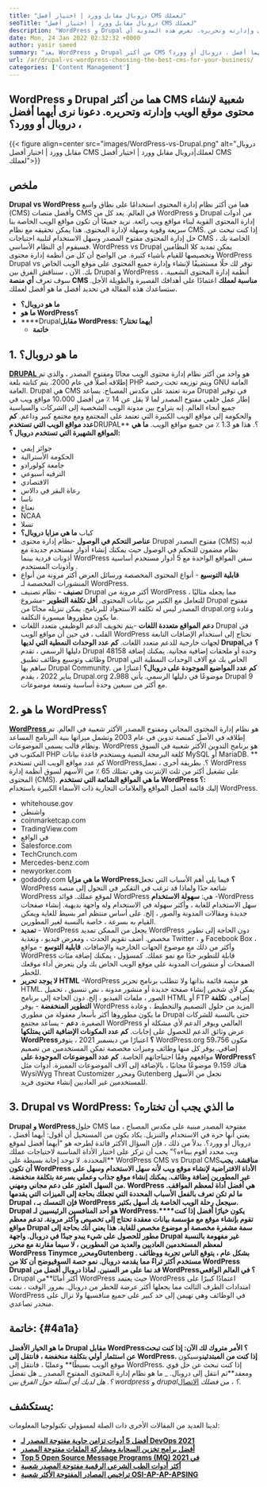 ```yaml
---
title: "دروبال مقابل وورد | اختيار أفضل CMS لعملك" 
seoTitle: "دروبال مقابل وورد | اختيار أفضل CMS لعملك" 
description: "WordPress و Drupal هما نظامان شائعان لإدارة المحتوى لإنشاء المحتوى وإدارته وتحريره. تعرض هذه المدونة أي CMS هي الأفضل لعملك." 
date: Mon, 24 Jan 2022 02:32:32 +0000
author: yasir saeed
summary: "يعد WordPress و Drupal من أكثر CMS شعبية لإنشاء محتوى موقع الويب وإدارته وتحريره. دعونا نرى أيهما أفضل ، دروبال أو وورد؟" 
url: /ar/drupal-vs-wordpress-choosing-the-best-cms-for-your-business/
categories: ['Content Management']
---
```


## WordPress و Drupal هما من أكثر CMS شعبية لإنشاء محتوى موقع الويب وإدارته وتحريره. دعونا نرى أيهما أفضل ، دروبال أو وورد؟

{{< figure align=center src="images/WordPress-vs-Drupal.png" alt="دروبال مقابل وورد | اختيار أفضل CMS لعملك|دروبال مقابل وورد | اختيار أفضل CMS لعملك">}}


## ملخص
**Drupal vs WordPress** هما من أكثر نظام إدارة المحتوى استخدامًا على نطاق واسع (CMS) وأفضل منصات CMS في العالم. يعد كل من WordPress و Drupal من أدوات إدارة المحتوى القوية لبناء مواقع ويب رائعة. نريد جميعًا أن تكون مواقع الويب الخاصة بنا سريعة وقوية وسهلة لإدارة المحتوى. هذا يمكن تحقيقه مع نظام CMS. إذا كنت تبحث عن حل إدارة المحتوى مفتوح المصدر وسهل الاستخدام لتلبية احتياجات CMS الخاصة بك ، فسيقوم أي النظام الأساسي. WordPress vs Drupal يمكن تمديد كلا النظامين وتخصيصها للقيام بأشياء كثيرة.
من الواضح أن كل من أنظمة إدارة محتوى WordPress Drupal vs توفر لك حلًا مستضيفًا لإنشاء وإدارة جميع المحتوى على موقع الويب الخاص بك. الآن ، سنناقش الفرق بين Drupal و WordPress ، أنظمة إدارة المحتوى الشعبية. سوف تعرف **أي منصة CMS مناسبة لعملك** اعتمادًا على أهدافك القصيرة والطويلة الأجل. ستساعدك هذه المقالة في تحديد أفضل ما هو أفضل لعملك.
* **ما هو دروبال؟** 
* **ما هو WordPress؟** 
* ****Drupal**مقابل WordPress: أيهما تختار؟** 
  * **خاتمة** 

## **1. ما هو دروبال؟** 
[ **DRUPAL** ][1] هو واحد من أكثر نظام إدارة محتوى الويب مجانًا ومفتوح المصدر ، والذي تم إطلاقه أصلاً في عام 2000. يتم كتابته بلغة PHP ويتم توزيعه تحت رخصة GNU العامة العامة. Drupal هي CMS مرنة تعتمد على مكدس المصباح.
يساعد Drupal في توفير إطار عمل خلفي مفتوح المصدر لما لا يقل عن 14 ٪ من أفضل 10،000 مواقع ويب في جميع أنحاء العالم. إنه يتراوح بين مدونة الويب الشخصية إلى الشركات والسياسية والحكومة إلى مواقع الويب الكبيرة التي تعتمد على المجتمع ومع مجتمع كبير وداعم.
**كم عدد مواقع الويب التي تستخدم**DRUPAL** ؟. هذا هو 1.3 ٪ من جميع مواقع الويب.
**ما هي المواقع الشهيرة التي تستخدم دروبال ؟:**  
  * جوائز إيمي
  * الحكومة الأسترالية
  * جامعة كولورادو
  * الترفيه أسبوعي
  * الاقتصادي
  * رعاة البقر في دالاس
  * ناسا
  * نعناع
  * NCAA
  * تسلا
  * كياب
**ما هي مزايا دروبال؟** [][2]
* **عناصر التحكم في الوصول** -نظام إدارة محتوى Drupal مفتوح المصدر (CMS) لديه نظام مضمون للتحكم في الوصول حيث يمكنك إنشاء أدوار مستخدم جديدة مع أذونات فردية بينما WordPress سفن المواقع الواحدة مع 5 أدوار مستخدم أساسية وأذونات المستخدم .
* **قابلية التوسيع** - أنواع المحتوى المخصصة ورسائل العرض أكثر مرونة من أنواع المنشورات المخصصة لـ WordPress.
* **تصنيف** - نظام تصنيف Drupal أكثر مرونة من WordPress ، مما يجعله مثاليًا للتعامل مع الكثير من بيانات المحتوى.
**أقل تكلفة التطوير** -مشروع Drupal مفتوح المصدر ليس له تكلفة الاستحواذ للبرنامج. يمكن تنزيله مجانًا من drupal.org وعادة ما يكون مطوروها ميسورة التكلفة.
* **دعم المواقع متعددة اللغات** -يتم تخويف الدعم الوظيفي متعدد اللغات Drupal في القلب ، في حين أن مواقع الويب WordPress تحتاج إلى استخدام الإضافات التابعة لجهات خارجية للدعم متعدد اللغات.
**كم عدد الوحدات النمطية التي لديها Drupal؟** في دليلها الرسمي ، تقدم Drupal 48158 وحدة أو ملحقات إضافية مجانية. يمكنك إضافة وظائف وتوسيع وظائف تطبيق Drupal الخاص بك مع آلاف الوحدات النمطية التي ساهم بها Drupal Community.
**كم عدد المواضيع الموجودة على دروبال؟** اعتبارًا من يناير 2022 ، يقدم Drupal.org 2،988 موضوعًا في دليلها الرسمي. يأتي Drupal 9 مع أكثر من سبعين وحدة أساسية وتسعة موضوعات.

## 2. ما هو WordPress؟
[ **WordPress** ][3] هو نظام إدارة المحتوى المجاني ومفتوح المصدر الأكثر شعبية في العالم. تم إطلاقه في الأصل كمنصة تدوين في عام 2003 وتشمل ميزاتها بنية البرنامج المساعد ونظام قالب يسمى الموضوعات. WordPress هو برنامج التدوين الأكثر شعبية في السوق المكتوب في PHP كلغة البرمجة النصية ويستخدم قاعدة بيانات MySQL أو MariaDB.
** كم عدد مواقع الويب التي تستخدم WordPress؟. بطريقة أخرى ، تعمل WordPress على تشغيل أكثر من ثلث الإنترنت وهي تمتلك 65 ٪ من الأسهم لسوق أنظمة إدارة المحتوى (CMS).
**ما هي المواقع الشائعة التي تستخدم WordPress ؟:**  
إليك قائمة أفضل المواقع والعلامات التجارية ذات الأسماء الكبيرة باستخدام WordPress.
  * whitehouse.gov
  * واشنطن
  * coinmarketcap.com
  * TradingView.com
  * في الواقع
  * Salesforce.com
  * TechCrunch.com
  * Mercedes-benz.com
  * newyorker.com
  * godaddy.com
**ما هي مزايا WordPress؟** [][4]
فيما يلي أهم الأسباب التي تجعل WordPress شائعة جدًا ولماذا قد ترغب في التفكير في التحول إلى منصة WordPress لموقع عملك. فوائد WordPress هي:
**سهولة الاستخدام** -WordPress سهل الاستخدام للغاية ، وأكثر سهولة في الاستخدام وله واجهة بديهية. إنشاء صفحات جديدة ومقالات المدونة والصور ، إلخ. على أساس منتظم أمر بسيط للغاية ويمكن القيام به بسرعة ، خاصة بالنسبة لغير المطورين.
* **تمديد** - WordPress يجعل من الممكن تمديد WordPress دون الحاجة إلى تطوير مخصص. أضف تقويم الحدث ، ومعرض فيديو ، وتغذية Twitter ، و Facebook Box ، وأكثر من ذلك مع موضوع الجهات الخارجية والإضافات.
**قابلية التوسع** - مواقع WordPress قابلة للتطوير جدًا مع نمو عملك. كمسؤول ، يمكنك إضافة مئات الصفحات أو منشورات المدونة على موقع الويب الخاص بك ولن يتعرض أداء موقعك للخطر.
* **لا يوجد تحرير HTML** -WordPress هو منصة قائمة بذاتها ولا تتطلب برنامج تحرير HTML. يمكن لأي شخص إنشاء صفحة جديدة أو منشور مدونة ، نص تنسيق ، تحميل الصور ، ملفات الفيديو ، إلخ. دون الحاجة إلى برنامج HTML أو FTP إضافي.
**تكلفة التطوير المنخفضة** - يوفر WordPress المزيد من حلول التصميم والتخطيط ، وعادة ما يكون مطوروها أكثر بأسعار معقولة من مطوري Drupal حتى بالنسبة للشركات الصغيرة.
**دعم** - يساعد مجتمع WordPress العالمي ويوفر الدعم لأي مشكلة أو عرض وثائق الدعم للحصول على إجابات. [][5]
**كم عدد المكونات الإضافية التي يمتلكها WordPress؟** اعتبارًا من ديسمبر 2021 ، يتوفر WordPress.org 59،756 مكون إضافي. يوفر كل منها وظائف وميزات مخصصة تمكن المستخدمين من تصميم مواقعهم وفقًا احتياجاتهم الخاصة.
**كم عدد الموضوعات الموجودة على WordPress؟** هناك 9،159 موضوعًا مجانيًا ، بالإضافة إلى آلاف الموضوعات المميزة. أدوات مثل WysiWyg Threat Customizer ومحرر Gutenberg تجعل من الأسهل للمستخدمين غير العاديين إنشاء محتوى فريد.

## 3. Drupal vs WordPress: ما الذي يجب أن تختاره؟
**Drupal و WordPress**حلول CMS مفتوحة المصدر مبنية على مكدس المصباح ، مما يعني أنها حرة في الاستخدام والتنزيل. يكاد يكون من المستحيل أن أقول: أيهما أفضل ، دروبال أو وورد؟. بدلاً من ذلك ، فإن السؤال الأكثر فائدة لطرحه هو "أيهما أفضل لموقع ويب محدد أقوم ببناءه؟" يجب أن تركز على اختيار الأداة المناسبة لاحتياجات عملك المحددة. لا توجد إجابة بسيطة على** WordPress CMS vs Drupal CMS**مناقشة.
**يجب أن تكون WordPress** الأداة الافتراضية لإنشاء موقع ويب لأنه سهل الاستخدام وسهل على غير المطورين إضافة وظائف. يمكنك إنشاء موقع جذاب وعملي بسرعة بتكلفة منخفضة. من السهل العثور على دعم مجاني ومهني. WordPress هي أفضل أداة لمعظم المواقف. ما لم تكن تعرف بالفعل الأسباب المحددة التي تجعلك بحاجة إلى الميزات التي يقدمها Drupal ، فإن التمسك بـ WordPress سيجعل رحلة الويب الخاصة بك أسهل بكثير.
**Drupal **هو أحد المنافسين الرئيسيين لـ WordPress.****يكون خيارًا أفضل إذا كنت تقوم بإنشاء موقع مع مؤسسة بيانات معقدة تحتاج إلى تخصيص وأكثر مرونة. تدعم معظم مواقع Drupal سمة مشفرة مخصصة أو موضوع مخصص للغاية. هذا يعني أنك بحاجة إلى مطور للحصول على شيء يبدو جيدًا في دروبال. واجهة Drupal غير مفهومة بالنسبة لمعظم المستخدمين العاديين والعديد من المطورين ، لا سيما مقارنة مع محرر WordPress **Tinymce** ومحرر**Gutenberg** . بشكل عام ، يتوقع الناس تجربة ووظائف مستخدم أكثر ثراءً مما يقدمه دروبال.
**نمو حصة السوق**يوضح أن كلا من WordPress Drupal قد نما على مر السنين. لماذا دروبال أفضل من WordPress؟ في العالم الواقعي ،** Drupal أكثر أمانًا**من WordPress حيث يعتمد WordPress اعتمادًا كبيرًا على امتدادات الطرف الثالث مما يجعلها أكثر عرضة للخطر من دروبال. بمرور الوقت ، نمت WordPress في الوظائف وهي تهيمن إلى حد كبير على جميع منافسيها ولا تزال على منحدر تصاعدي.

## خاتمة: {#4a1a}

**ما هو الخيار الأفضل **Drupal** مقابل WordPress؟ **الأمر متروك لك الآن: إذا كنت تبحث عن استثمار أولي بتكلفة منخفضة** ، فانتقل إلى WordPress. إذا كنت من المبتدئين**وسيكون موقع الويب بسيطًا** وعمليًا ، فانتقل إلى WordPress. إذا كنت تبحث عن حل قوي ومعقد**ثم انتقل إلى دروبال.
_ ما هو نظام إدارة المحتوى المفتوح المصدر _ هل تفضل _؟. هل لديك أي أسئلة حول الفرق بين _wordpress__ و _drupal؟ ، من فضلك_ [الاتصال][6].

## يستكشف:
لدينا العديد من المقالات الأخرى ذات الصلة لمسؤولي تكنولوجيا المعلومات:
* **[أفضل 5 أدوات تزامن حاوية مفتوحة المصدر لـ DevOps 2021][7]** 
* **[أفضل برامج تخزين السحابة ومشاركة الملفات مفتوحة المصدر][8]** 
* **[Top 5 Open Source Message Programs (MQ) في 2021][9]** 
* **[أكثر أدوات الطب الشرعي الرقمية مفتوحة المصدر شعبية][10]** 
* **[تراخيص المصادر المفتوحة الأكثر شعبية OSI-AP-AP-APSING][11]** 



[1]: https://www.drupal.org/
[2]: https://kinsta.com/blog/wordpress-vs-drupal/#drupal-advantages
[3]: https://wordpress.org/
[4]: https://kinsta.com/blog/wordpress-vs-drupal/#wordpress-advantages
[5]: https://kinsta.com/blog/wordpress-vs-drupal/#how-many-plugins-and-themes-does-wordpress-have
[6]: mailto:yasir.saeed@aspose.com
[7]: https://blog.containerize.com/devops/top-5-open-source-container-orchestration-tools-for-devops-in-2021/
[8]: https://products.containerize.com/backup-and-sync/
[9]: https://blog.containerize.com/message-queue-software/top-5-open-source-message-queue-software-in-2021/
[10]: https://blog.containerize.com/digital-forensic-tools/top-5-open-source-digital-forensic-tools-in-2021/
[11]: https://blog.containerize.com/licenses-standards/top-5-most-popular-osi-approved-open-source-licenses-of-2021/
